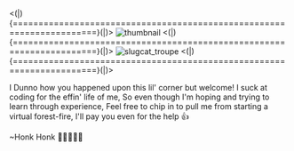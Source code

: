 <(|){======================================================================}(|)>
![thumbnail](https://user-images.githubusercontent.com/63132454/220227726-f3b944a2-ebe0-492c-ae06-f983a1b9bfa7.jpg)
<(|){======================================================================}(|)>
![slugcat_troupe](https://user-images.githubusercontent.com/63132454/220227940-7be83ec0-1f05-4908-9f30-7b7722ea43fc.png)
<(|){======================================================================}(|)>

I Dunno how you happened upon this lil' corner but welcome! I suck at coding for the effin' life of me, So even though I'm hoping and trying to
learn through experience, Feel free to chip in to pull me from starting a virtual forest-fire, I'll pay you even for the help 👍

~Honk Honk 🤡🎪🍭🎡🎉
